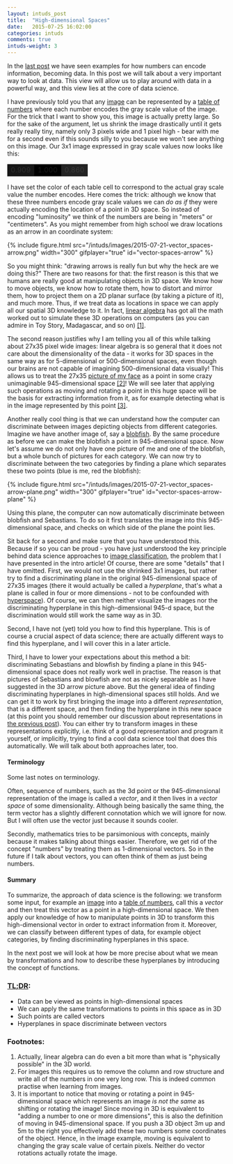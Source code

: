 ```yaml
---
layout: intuds_post
title:  "High-dimensional Spaces"
date:   2015-07-25 16:02:00
categories: intuds
comments: true
intuds-weight: 3
---
```


In the [last post](/intuds/2015/07/19/data-numbers-representations.html) we have seen examples for how numbers can encode information, becoming data. In this post we will talk about a very important way to look at data. This view will allow us to play around with data in a powerful way, and this view lies at the core of data science.

I have previously told you that any [image](/intuds/images/2015-07-19-data-numbers-representations_picture.png) can be represented by a [table of numbers](/intuds/images/2015-07-19-data-numbers-representations_numbers.png) where each number encodes the gray scale value of the image. For the trick that I want to show you, this image is actually pretty large. So for the sake of the argument, let us shrink the image drastically until it gets really really tiny, namely only 3 pixels wide and 1 pixel high - bear with me for a second even if this sounds silly to you because we won't see anything on this image. Our 3x1 image expressed in gray scale values now looks like this:

<table class="data-table">
<tr>
<td style="background-color: #000; opacity: 0.909; width: 30px">0.909</td>
<td style="background-color: #000; opacity: 1.0; width: 30px">1.000</td>
<td style="background-color: #000; opacity: 0.860; width: 30px">0.860</td>
</tr>
</table>

I have set the color of each table cell to correspond to the actual gray scale value the number encodes. Here comes the trick: although we know that these three numbers encode gray scale values we can *do as if* they were actually encoding the location of a point in 3D space. So instead of encoding "luminosity" we think of the numbers are being in "meters" or "centimeters". As you might remember from high school we draw locations as an arrow in an coordinate system:

{% include figure.html src="/intuds/images/2015-07-21-vector_spaces-arrow.png" width="300" gifplayer="true" id="vector-spaces-arrow" %}

So you might think: "drawing arrows is really fun but why the heck are we doing this?" There are two reasons for that: the first reason is this that we humans are really good at manipulating objects in 3D space. We know how to move objects, we know how to rotate them, how to distort and mirror them, how to project them on a 2D planar surface (by taking a picture of it), and much more. Thus, if we treat data as locations in space we can apply all our spatial 3D knowledge to it. 
In fact, [linear algebra](https://en.wikipedia.org/wiki/Linear_algebra) has got all the math worked out to simulate these 3D operations on computers (as you can admire in Toy Story, Madagascar, and so on) [[1]](#[1]). 

The second reason justifies why I am telling you all of this while talking about 27x35 pixel wide images: linear algebra is so general that it does not care about the dimensionality of the data - it works for 3D spaces in the same way as for 5-dimensional or 500-dimensional spaces, even though our brains are not capable of imagining 500-dimensional data visually! This allows us to treat the 27x35 [picture of my face](/intuds/images/2015-07-19-data-numbers-representations_picture.png) as a point in some crazy unimaginable 945-dimensional space [[2]](#[2])! We will see later that applying such operations as moving and rotating a point in this huge space will be the basis for extracting information from it, as for example detecting what is in the image represented by this point [[3]](#[3]).

Another really cool thing is that we can understand how the computer can discriminate between images depicting objects from different categories. Imagine we have another image of, say a [blobfish](http://conservationmagazine.org/wordpress/wp-content/uploads/2013/11/blobfish.jpg). By the same procedure as before we can make the blobfish a point in 945-dimensional space. Now let's assume we do not only have one picture of me and one of the blobfish, but a whole bunch of pictures for each category. We can now try to discriminate between the two categories by finding a plane which separates these two points (blue is me, red the blobfish):

{% include figure.html src="/intuds/images/2015-07-21-vector_spaces-arrow-plane.png" width="300" gifplayer="true" id="vector-spaces-arrow-plane" %}

Using this plane, the computer can now automatically discriminate between blobfish and Sebastians. To do so it first translates the image into this 945-dimensional space, and checks on which side of the plane the point lies. 

Sit back for a second and make sure that you have understood this. Because if so you can be proud - you have just understood the key principle behind data science approaches to [image classification](/intuds/2015/07/26/datascience-showoff.html), the problem that I have presented in the intro article! Of course, there are some "details" that I have omitted. 
First, we would not use the shrinked 3x1 images, but rather try to find a discriminating plane in the original 945-dimensional space of 27x35 images  (there it would actually be called a *hyperplane*, that's what a plane is called in four or more dimensions - not to be confounded with [hyperspace](http://starwars.wikia.com/wiki/Hyperspace)). Of course, we can then neither visualize the images nor the discriminating hyperplane in this high-dimensional 945-d space, but the discrimination would still work the same way as in 3D. 

Second, I have not (yet) told you how to find this hyperplane. This is of course a crucial aspect of data science; there are actually different ways to find this hyperplane, and I will cover this in a later article.

Third, I have to lower your expectations about this method a bit: discriminating Sebastians and blowfish by finding a plane in this 945-dimensional space does not really work well in practise. The reason is that pictures of Sebastians and blowfish are not as nicely separable as I have suggested in the 3D arrow picture above. But the general idea of finding discriminating hyperplanes in high-dimensional spaces still holds. And we can get it to work by first bringing the image into a different *representation*, that is a different space, and then finding the hyperplane in this new space (at this point you should remember our discussion about representations in [the previous post](/intuds/2015/07/19/data-numbers-representations.html)). You can either try to transform images in these representations explicitly, i.e. think of a good representation and program it yourself, or implicitly, trying to find a cool data science tool that does this automatically. We will talk about both approaches later, too.

#### Terminology

Some last notes on terminology.

Often, sequence of numbers, such as the 3d point or the 945-dimensional representation of the image is called a *vector*, and it then lives in a  *vector space* of some dimensionality. Although being basically the same thing, the term vector has a slightly different connotation which we will ignore for now. But I will often use the vector just because it sounds cooler.

Secondly, mathematics tries to be parsimonious with concepts, mainly because it makes talking about things easier. Therefore, we get rid of the concept "numbers" by treating them as 1-dimensional vectors. So in the future if I talk about vectors, you can often think of them as just being numbers. 

#### Summary

To summarize, the approach of data science is the following: we transform some input, for example an [image](/intuds/images/2015-07-19-data-numbers-representations_picture.png) into a [table of numbers](/intuds/images/2015-07-19-data-numbers-representations_numbers.png), call this a *vector* and then treat this vector as a point in a high-dimensional space. We then apply our knowledge of how to manipulate points in 3D to transform this high-dimensional vector in order to extract information from it. Moreover, we can classify between different types of data, for example object categories, by finding discriminating hyperplanes in this space.

In the next post we will look at how be more precise about what we mean by transformations and how to describe these hyperplanes by introducing the concept of functions.

### [TL;DR](http://de.urbandictionary.com/define.php?term=tl%3Bdr):
- Data can be viewed as points in high-dimensional spaces
- We can apply the same transformations to points in this space as in 3D
- Such points are called vectors
- Hyperplanes in space discriminate between vectors

### <a name="further"></a>Footnotes:
1. <a name="[1]"></a>Actually, linear algebra can do even a bit more than what is "physically possible" in the 3D world. 
2. <a name="[2]"></a>For images this requires us to remove the column and row structure and write all of the numbers in one very long row. This is indeed common practise when learning from images.
3. <a name="[3]"></a>It is important to notice that moving or rotating a point in 945-dimensional space which represents an image *is not the same* as shifting or rotating the image! Since moving in 3D is equivalent to "adding a number to one or more dimensions", this is also the definition of moving in 945-dimensional space. If you push a 3D object 3m up and 5m to the right you effectively add these two numbers some coordinates of the object. Hence, in the image example, moving is equivalent to changing the gray scale value of certain pixels. Neither do vector rotations actually rotate the image. 
<!--  Rotations look even weirder: -->
<!-- TODO rotated image -->
